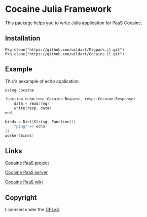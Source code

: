 # Cocaine Julia Framework
This package helps you to write Julia application for PaaS Cocaine.

## Installation
```
Pkg.clone("https://github.com/wildart/Msgpack.jl.git")
Pkg.clone("https://github.com/wildart/Cocaine.jl.git")
```

## Example
This's aexample of echo application:
```go
using Cocaine

function echo(req::Cocaine.Request, resp::Cocaine.Response)
    data = read(req)    
    write(resp, data)
end

binds = Dict{String, Function}({
	"ping" => echo
})
worker(binds)
```

## Links
[Cocaine PaaS project](https://github.com/cocaine/)

[Cocaine PaaS server](https://github.com/cocaine/cocaine-core)

[Cocaine PaaS wiki](https://github.com/cocaine/cocaine-core/wiki)

## Copyright
Licensed under the [GPLv3](LICENSE.md).
